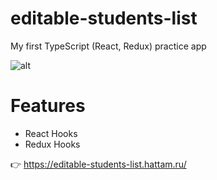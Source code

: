 # editable-students-list
My first TypeScript (React, Redux) practice app

![alt](https://github.com/hattamsoyunov/editable-students-list/blob/master/public/editable-students-list-hattam-ru.png)

# Features
- React Hooks
- Redux Hooks

👉 https://editable-students-list.hattam.ru/

